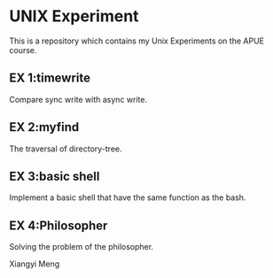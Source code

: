 # UNIX Experiment
This is a repository which contains my Unix Experiments on the APUE course.
## EX 1:timewrite
  Compare sync write with async write.
## EX 2:myfind
  The traversal of directory-tree.
## EX 3:basic shell
  Implement a basic shell that have the same function as the bash.
## EX 4:Philosopher
  Solving the problem of the philosopher.

Xiangyi Meng 

